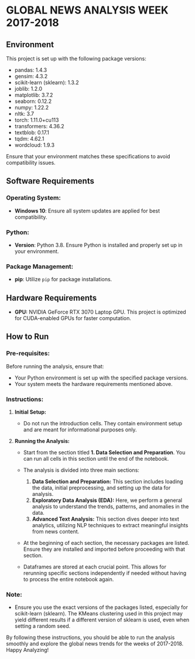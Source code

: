 # GLOBAL NEWS ANALYSIS WEEK 2017-2018

## Environment
This project is set up with the following package versions:
- pandas: 1.4.3
- gensim: 4.3.2
- scikit-learn (sklearn): 1.3.2
- joblib: 1.2.0
- matplotlib: 3.7.2
- seaborn: 0.12.2
- numpy: 1.22.2
- nltk: 3.7
- torch: 1.11.0+cu113
- transformers: 4.36.2
- textblob: 0.17.1
- tqdm: 4.62.1
- wordcloud: 1.9.3

Ensure that your environment matches these specifications to avoid compatibility issues.

## Software Requirements

### Operating System:
- **Windows 10**: Ensure all system updates are applied for best compatibility.

### Python:
- **Version**: Python 3.8. Ensure Python is installed and properly set up in your environment.

### Package Management:
- **pip**: Utilize `pip` for package installations. 

## Hardware Requirements
- **GPU:** NVIDIA GeForce RTX 3070 Laptop GPU. This project is optimized for CUDA-enabled GPUs for faster computation.

## How to Run

### Pre-requisites:
Before running the analysis, ensure that:
- Your Python environment is set up with the specified package versions.
- Your system meets the hardware requirements mentioned above.

### Instructions:
1. **Initial Setup:**
   - Do not run the introduction cells. They contain environment setup and are meant for informational purposes only.

2. **Running the Analysis:**
   - Start from the section titled **1. Data Selection and Preparation**. You can run all cells in this section until the end of the notebook.
   - The analysis is divided into three main sections:
     1. **Data Selection and Preparation:** This section includes loading the data, initial preprocessing, and setting up the data for analysis.
     2. **Exploratory Data Analysis (EDA):** Here, we perform a general analysis to understand the trends, patterns, and anomalies in the data.
     3. **Advanced Text Analysis:** This section dives deeper into text analytics, utilizing NLP techniques to extract meaningful insights from news content.

   - At the beginning of each section, the necessary packages are listed. Ensure they are installed and imported before proceeding with that section.
   - Dataframes are stored at each crucial point. This allows for rerunning specific sections independently if needed without having to process the entire notebook again.

### Note:
- Ensure you use the exact versions of the packages listed, especially for scikit-learn (sklearn). The KMeans clustering used in this project may yield different results if a different version of sklearn is used, even when setting a random seed.

By following these instructions, you should be able to run the analysis smoothly and explore the global news trends for the weeks of 2017-2018. Happy Analyzing!
